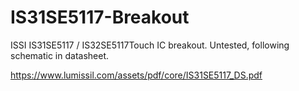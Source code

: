 IS31SE5117-Breakout
===

ISSI IS31SE5117 / IS32SE5117Touch IC breakout. Untested, following schematic in datasheet.


https://www.lumissil.com/assets/pdf/core/IS31SE5117_DS.pdf

